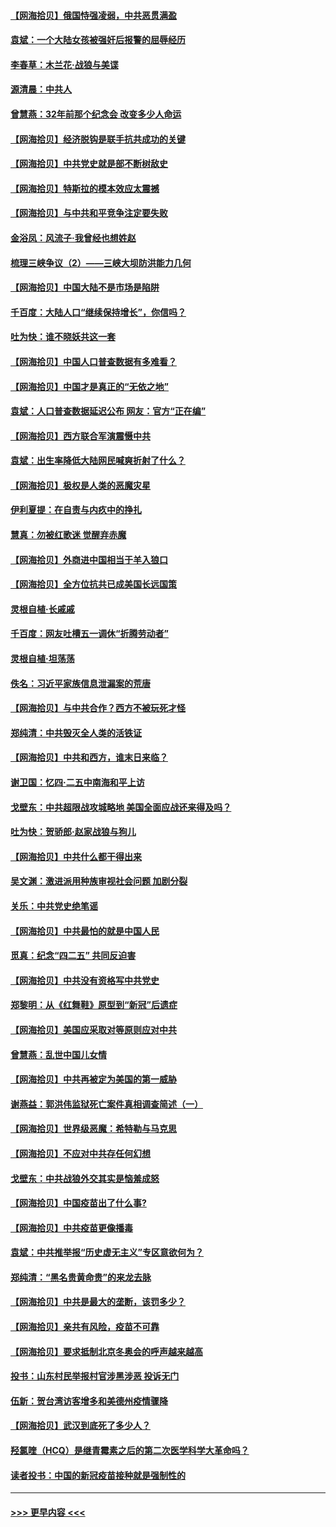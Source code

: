 #### [【网海拾贝】俄国恃强凌弱，中共恶贯满盈](../pages/nsc993/n12936626.md?t=05111301) 
#### [袁斌：一个大陆女孩被强奸后报警的屈辱经历](../pages/nsc993/n12936547.md?t=05111301) 
#### [李春草：木兰花·战狼与美谍](../pages/nsc993/n12935995.md?t=05111301) 
#### [源清晨：中共人](../pages/nsc993/n12935589.md?t=05111301) 
#### [曾慧燕：32年前那个纪念会 改变多少人命运](../pages/nsc993/n12934233.md?t=05111301) 
#### [【网海拾贝】经济脱钩是联手抗共成功的关键](../pages/nsc993/n12934176.md?t=05111301) 
#### [【网海拾贝】中共党史就是部不断树敌史](../pages/nsc993/n12932844.md?t=05111301) 
#### [【网海拾贝】特斯拉的模本效应太震撼](../pages/nsc993/n12925626.md?t=05111301) 
#### [【网海拾贝】与中共和平竞争注定要失败](../pages/nsc993/n12923326.md?t=05111301) 
#### [金浴凤：风流子‧我曾经也想姓赵](../pages/nsc993/n12920911.md?t=05111301) 
#### [梳理三峡争议（2）——三峡大坝防洪能力几何](../pages/nsc993/n12920173.md?t=05111301) 
#### [【网海拾贝】中国大陆不是市场是陷阱](../pages/nsc993/n12920143.md?t=05111301) 
#### [千百度：大陆人口“继续保持增长”，你信吗？](../pages/nsc993/n12918946.md?t=05111301) 
#### [吐为快：谁不晓妖共这一套](../pages/nsc993/n12918941.md?t=05111301) 
#### [【网海拾贝】中国人口普查数据有多难看？](../pages/nsc993/n12917822.md?t=05111301) 
#### [【网海拾贝】中国才是真正的“无依之地”](../pages/nsc993/n12915845.md?t=05111301) 
#### [袁斌：人口普查数据延迟公布 网友：官方“正在编”](../pages/nsc993/n12915748.md?t=05111301) 
#### [【网海拾贝】西方联合军演震慑中共](../pages/nsc993/n12913466.md?t=05111301) 
#### [袁斌：出生率降低大陆网民喊爽折射了什么？](../pages/nsc993/n12913365.md?t=05111301) 
#### [【网海拾贝】极权是人类的恶魔灾星](../pages/nsc993/n12910697.md?t=05111301) 
#### [伊利夏提：在自责与内疚中的挣扎](../pages/nsc993/n12910493.md?t=05111301) 
#### [慧真：勿被红歌迷 觉醒弃赤魔](../pages/nsc993/n12910485.md?t=05111301) 
#### [【网海拾贝】外商进中国相当于羊入狼口](../pages/nsc993/n12908274.md?t=05111301) 
#### [【网海拾贝】全方位抗共已成美国长远国策](../pages/nsc993/n12906878.md?t=05111301) 
#### [灵根自植‧长戚戚](../pages/nsc993/n12905585.md?t=05111301) 
#### [千百度：网友吐槽五一调休“折腾劳动者”](../pages/nsc993/n12905934.md?t=05111301) 
#### [灵根自植‧坦荡荡](../pages/nsc993/n12905562.md?t=05111301) 
#### [佚名：习近平家族信息泄漏案的荒唐](../pages/nsc993/n12904705.md?t=05111301) 
#### [【网海拾贝】与中共合作？西方不被玩死才怪](../pages/nsc993/n12903873.md?t=05111301) 
#### [郑纯清：中共毁灭全人类的活铁证](../pages/nsc993/n12903785.md?t=05111301) 
#### [【网海拾贝】中共和西方，谁末日来临？](../pages/nsc993/n12903482.md?t=05111301) 
#### [谢卫国：忆四‧二五中南海和平上访](../pages/nsc993/n12902192.md?t=05111301) 
#### [戈壁东：中共超限战攻城略地 美国全面应战还来得及吗？](../pages/nsc993/n12902297.md?t=05111301) 
#### [吐为快：贺骄郎‧赵家战狼与狗儿](../pages/nsc993/n12902280.md?t=05111301) 
#### [【网海拾贝】中共什么都干得出来](../pages/nsc993/n12897500.md?t=05111301) 
#### [吴文渊：激进派用种族审视社会问题 加剧分裂](../pages/nsc993/n12893881.md?t=05111301) 
#### [关乐：中共党史绝笔谣](../pages/nsc993/n12897270.md?t=05111301) 
#### [【网海拾贝】中共最怕的就是中国人民](../pages/nsc993/n12894705.md?t=05111301) 
#### [觅真：纪念“四二五” 共同反迫害](../pages/nsc993/n12894553.md?t=05111301) 
#### [【网海拾贝】中共没有资格写中共党史](../pages/nsc993/n12892231.md?t=05111301) 
#### [郑黎明：从《红舞鞋》原型到“新冠”后遗症](../pages/nsc993/n12890469.md?t=05111301) 
#### [【网海拾贝】美国应采取对等原则应对中共](../pages/nsc993/n12889176.md?t=05111301) 
#### [曾慧燕：乱世中国儿女情](../pages/nsc993/n12887931.md?t=05111301) 
#### [【网海拾贝】中共再被定为美国的第一威胁](../pages/nsc993/n12887580.md?t=05111301) 
#### [谢燕益：郭洪伟监狱死亡案件真相调查简述（一）](../pages/nsc993/n12885648.md?t=05111301) 
#### [【网海拾贝】世界级恶魔：希特勒与马克思](../pages/nsc993/n12884062.md?t=05111301) 
#### [【网海拾贝】不应对中共存任何幻想](../pages/nsc993/n12881460.md?t=05111301) 
#### [戈壁东：中共战狼外交其实是恼羞成怒](../pages/nsc993/n12880392.md?t=05111301) 
#### [【网海拾贝】中国疫苗出了什么事?](../pages/nsc993/n12879124.md?t=05111301) 
#### [【网海拾贝】中共疫苗更像播毒](../pages/nsc993/n12876631.md?t=05111301) 
#### [袁斌：中共推举报“历史虚无主义”专区意欲何为？](../pages/nsc993/n12876530.md?t=05111301) 
#### [郑纯清：“黑名贵黄命贵”的来龙去脉](../pages/nsc993/n12875589.md?t=05111301) 
#### [【网海拾贝】中共是最大的垄断，该罚多少？](../pages/nsc993/n12874006.md?t=05111301) 
#### [【网海拾贝】亲共有风险，疫苗不可靠](../pages/nsc993/n12872224.md?t=05111301) 
#### [【网海拾贝】要求抵制北京冬奥会的呼声越来越高](../pages/nsc993/n12868962.md?t=05111301) 
#### [投书：山东村民举报村官涉黑涉恶 投诉无门](../pages/nsc993/n12869726.md?t=05111301) 
#### [伍新：贺台湾访客增多和美德州疫情骤降](../pages/nsc993/n12865651.md?t=05111301) 
#### [【网海拾贝】武汉到底死了多少人？](../pages/nsc993/n12863707.md?t=05111301) 
#### [羟氯喹（HCQ）是继青霉素之后的第二次医学科学大革命吗？](../pages/nsc993/n12638564.md?t=05111301) 
#### [读者投书：中国的新冠疫苗接种就是强制性的](../pages/nsc993/n12859932.md?t=05111301) 

----
#### [ >>> 更早内容 <<< ](../indexes/nsc993-earlier.md)
